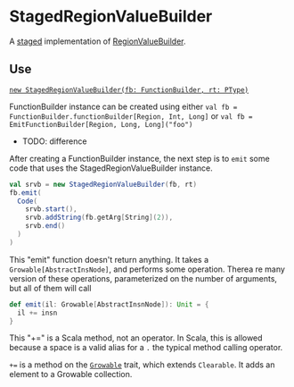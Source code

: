 # StagedRegionValueBuilder
A [staged](CodeGeneration.md) implementation of [RegionValueBuilder](RegionValueBuilder.md).

## Use

[`new StagedRegionValueBuilder(fb: FunctionBuilder, rt: PType)`](https://github.com/akotlar/hail/blob/89f64981b8316187ae85c3b0ed8b745e6867ec96/hail/src/test/scala/is/hail/annotations/StagedRegionValueSuite.scala#L20)

FunctionBuilder instance can be created using either `val fb = FunctionBuilder.functionBuilder[Region, Int, Long]` or `val fb = EmitFunctionBuilder[Region, Long, Long]("foo")`
  * TODO: difference

After creating a FunctionBuilder instance, the next step is to `emit` some code that uses the StagedRegionValueBuilder instance.

```scala
val srvb = new StagedRegionValueBuilder(fb, rt)
fb.emit(
  Code(
    srvb.start(),
    srvb.addString(fb.getArg[String](2)),
    srvb.end()
  )
)
```

This "emit" function doesn't return anything. It takes a `Growable[AbstractInsNode]`, and performs some operation. Therea re many version of these operations, parameterized on the number of arguments, but all of them will call 

```scala
def emit(il: Growable[AbstractInsnNode]): Unit = {
  il += insn
}
```

This "+=" is a Scala method, not an operator. In Scala, this is allowed because a space is a valid alias for a `.` the typical method calling operator.

`+=` is a method on the [`Growable`](https://www.scala-lang.org/api/2.9.3/scala/collection/generic/Growable.html) trait, which extends `Clearable`. It adds an element to a Growable collection.
